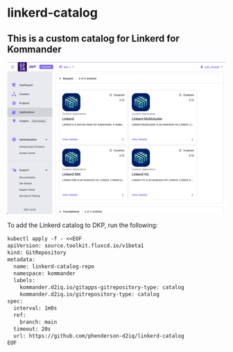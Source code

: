 # linkerd-catalog
## This is a custom catalog for Linkerd for Kommander

![Linkerd Catalog](./image.png)

To add the Linkerd catalog to DKP,  run the following:

```
kubectl apply -f - <<EOF
apiVersion: source.toolkit.fluxcd.io/v1beta1
kind: GitRepository
metadata:
  name: linkerd-catalog-repo
  namespace: kommander
  labels:
    kommander.d2iq.io/gitapps-gitrepository-type: catalog
    kommander.d2iq.io/gitrepository-type: catalog
spec:
  interval: 1m0s
  ref:
    branch: main
  timeout: 20s
  url: https://github.com/phenderson-d2iq/linkerd-catalog
EOF
```

